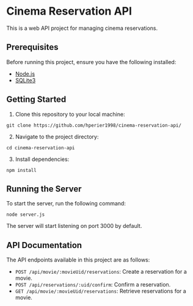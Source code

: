 # Cinema Reservation API

This is a web API project for managing cinema reservations.

## Prerequisites

Before running this project, ensure you have the following installed:

- [Node.js](https://nodejs.org/)
- [SQLite3](https://www.sqlite.org/download.html)

## Getting Started

1. Clone this repository to your local machine:

```git clone https://github.com/hperier1998/cinema-reservation-api/```

2. Navigate to the project directory:

```cd cinema-reservation-api```

3. Install dependencies:

```npm install```

## Running the Server

To start the server, run the following command:

```node server.js```

The server will start listening on port 3000 by default.

## API Documentation

The API endpoints available in this project are as follows:

- `POST /api/movie/:movieUid/reservations`: Create a reservation for a movie.
- `POST /api/reservations/:uid/confirm`: Confirm a reservation.
- `GET /api/movie/:movieUid/reservations`: Retrieve reservations for a movie.
